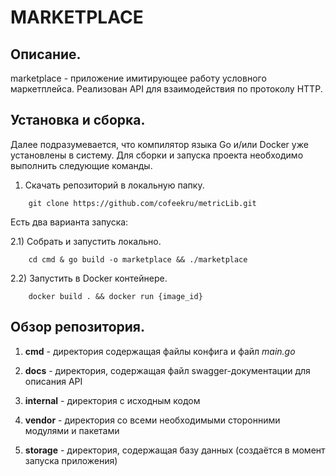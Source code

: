 # MARKETPLACE

## Описание.
marketplace -  приложение имитирующее работу условного маркетплейса. Реализован API для взаимодействия по протоколу HTTP.


## Установка и сборка.
Далее подразумевается, что компилятор языка Go и/или Docker уже установлены в систему.
Для сборки и запуска проекта необходимо выполнить следующие команды. 

1) Скачать репозиторий в локальную папку.
```
    git clone https://github.com/cofeekru/metricLib.git
```
Есть два варианта запуска:

2.1) Собрать и запустить локально.
```
    cd cmd & go build -o marketplace && ./marketplace
```

2.2) Запустить в Docker контейнере.
```
    docker build . && docker run {image_id}
```

## Обзор репозитория.

1) __cmd__ - директория содержащая файлы конфига и файл _main.go_

2) __docs__ - директория, содержащая файл swagger-документации для описания API 

3) __internal__ - директория с исходным кодом

4) __vendor__ - директория со всеми необходимыми сторонними модулями и пакетами

5) __storage__ - директория, содержащая базу данных (создаётся в момент запуска приложения)



